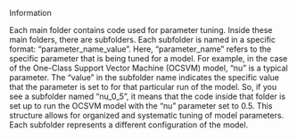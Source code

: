Information

Each main folder contains code used for parameter tuning. Inside these main folders, there are subfolders. Each subfolder is named in a specific format: “parameter_name_value”.
Here, “parameter_name” refers to the specific parameter that is being tuned for a model. For example, in the case of the One-Class Support Vector Machine (OCSVM) model, “nu” is a typical parameter.
The “value” in the subfolder name indicates the specific value that the parameter is set to for that particular run of the model.
So, if you see a subfolder named “nu_0_5”, it means that the code inside that folder is set up to run the OCSVM model with the “nu” parameter set to 0.5.
This structure allows for organized and systematic tuning of model parameters. Each subfolder represents a different configuration of the model.

